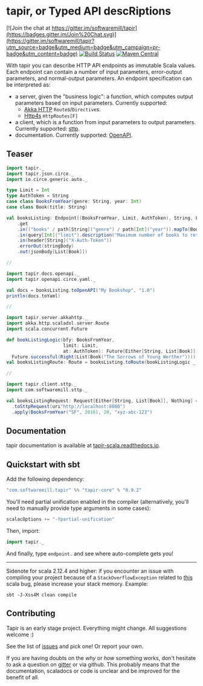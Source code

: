 # tapir, or Typed API descRiptions

[![Join the chat at https://gitter.im/softwaremill/tapir](https://badges.gitter.im/Join%20Chat.svg)](https://gitter.im/softwaremill/tapir?utm_source=badge&utm_medium=badge&utm_campaign=pr-badge&utm_content=badge)
[![Build Status](https://travis-ci.org/softwaremill/tapir.svg?branch=master)](https://travis-ci.org/softwaremill/tapir)
[![Maven Central](https://maven-badges.herokuapp.com/maven-central/com.softwaremill.tapir/tapir-core_2.12/badge.svg)](https://maven-badges.herokuapp.com/maven-central/com.softwaremill.tapir/tapir-core_2.12)

With tapir you can describe HTTP API endpoints as immutable Scala values. Each endpoint can contain a number of 
input parameters, error-output parameters, and normal-output parameters. An endpoint specification can be 
interpreted as:

* a server, given the "business logic": a function, which computes output parameters based on input parameters. 
  Currently supported: 
  * [Akka HTTP](https://tapir-scala.readthedocs.io/en/latest/server/akkahttp.html) `Route`s/`Directive`s.
  * [Http4s](https://tapir-scala.readthedocs.io/en/latest/server/http4s.html) `HttpRoutes[F]`
* a client, which is a function from input parameters to output parameters. Currently supported: [sttp](https://tapir-scala.readthedocs.io/en/latest/sttp.html).
* documentation. Currently supported: [OpenAPI](https://tapir-scala.readthedocs.io/en/latest/openapi.html).

## Teaser

```scala
import tapir._
import tapir.json.circe._
import io.circe.generic.auto._

type Limit = Int
type AuthToken = String
case class BooksFromYear(genre: String, year: Int)
case class Book(title: String)

val booksListing: Endpoint[(BooksFromYear, Limit, AuthToken), String, List[Book], Nothing] = endpoint
    .get
    .in(("books" / path[String]("genre") / path[Int]("year")).mapTo(BooksFromYear))
    .in(query[Int]("limit").description("Maximum number of books to retrieve"))
    .in(header[String]("X-Auth-Token"))
    .errorOut(stringBody)
    .out(jsonBody[List[Book]])

//

import tapir.docs.openapi._
import tapir.openapi.circe.yaml._

val docs = booksListing.toOpenAPI("My Bookshop", "1.0")
println(docs.toYaml)

//

import tapir.server.akkahttp._
import akka.http.scaladsl.server.Route
import scala.concurrent.Future

def bookListingLogic(bfy: BooksFromYear, 
                     limit: Limit,  
                     at: AuthToken): Future[Either[String, List[Book]]] =
  Future.successful(Right(List(Book("The Sorrows of Young Werther"))))
val booksListingRoute: Route = booksListing.toRoute(bookListingLogic _)

//

import tapir.client.sttp._
import com.softwaremill.sttp._

val booksListingRequest: Request[Either[String, List[Book]], Nothing] = booksListing
  .toSttpRequest(uri"http://localhost:8080")
  .apply(BooksFromYear("SF", 2016), 20, "xyz-abc-123")
```

## Documentation

tapir documentation is available at [tapir-scala.readthedocs.io](http://tapir-scala.readthedocs.io).

## Quickstart with sbt

Add the following dependency:

```scala
"com.softwaremill.tapir" %% "tapir-core" % "0.9.2"
```

You'll need partial unification enabled in the compiler (alternatively, you'll need to manually provide type arguments in some cases):

```scala
scalacOptions += "-Ypartial-unification"
```

Then, import:

```scala
import tapir._
```

And finally, type `endpoint.` and see where auto-complete gets you!

---

Sidenote for scala 2.12.4 and higher: if you encounter an issue with compiling your project because of 
a `StackOverflowException` related to [this](https://github.com/scala/bug/issues/10604) scala bug, 
please increase your stack memory. Example:

```
sbt -J-Xss4M clean compile
```

## Contributing

Tapir is an early stage project. Everything might change. All suggestions welcome :)

See the list of [issues](https://github.com/softwaremill/tapir/issues) and pick one! Or report your own.

If you are having doubts on the *why* or *how* something works, don't hesitate to ask a question on
[gitter](https://gitter.im/softwaremill/tapir) or via github. This probably means that the documentation, scaladocs or 
code is unclear and be improved for the benefit of all.
